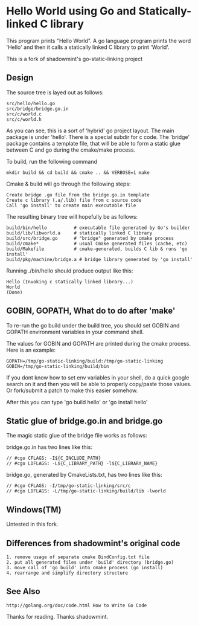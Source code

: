 # Hello World using Go and Statically-linked C library

This program prints "Hello World". A go language program prints the word 
'Hello' and then it calls a statically linked C library to print 
'World'.

This is a fork of shadowmint's go-static-linking project

## Design

The source tree is layed out as follows:

    src/hello/hello.go
    src/bridge/bridge.go.in
    src/c/world.c
    src/c/world.h

As you can see, this is a sort of 'hybrid' go project layout. The main 
package is under 'hello'. There is a special subdir for c code. The 
'bridge' package contains a template file, that will be able to form
a static glue between C and go during the cmake/make process.

To build, run the following command
   
    mkdir build && cd build && cmake .. && VERBOSE=1 make

Cmake & build will go through the following steps:

    Create bridge .go file from the bridge.go.in template
    Create c library (.a/.lib) file from c source code
    Call 'go install' to create main executable file

The resulting binary tree will hopefully be as follows:

    build/bin/hello          # executable file generated by Go's builder
    build/lib/libworld.a     # statically linked C library
    build/src/bridge.go      # "bridge" generated by cmake process
    build/cmake*             # usual Cmake generated files (cache, etc)
    build/Makefile           # cmake-generated, builds C lib & runs 'go install'
    build/pkg/machine/bridge.a # bridge library generated by 'go install'

Running ./bin/hello should produce output like this:

    Hello (Invoking c statically linked library...)
    World
    (Done)

## GOBIN, GOPATH, What do to do after 'make'

To re-run the go build under the build tree, you should set GOBIN and GOPATH
environment variables in your command shell. 

The values for GOBIN and GOPATH are printed during the cmake process. Here
is an example:

    GOPATH=/tmp/go-static-linking/build:/tmp/go-static-linking
    GOBIN=/tmp/go-static-linking/build/bin

If you dont know how to set env variables in your shell, do a quick google
search on it and then you will be able to properly copy/paste those values.
Or fork/submit a patch to make this easier somehow.

After this you can type 'go build hello' or 'go install hello'

## Static glue of bridge.go.in and bridge.go

The magic static glue of the bridge file works as follows:

bridge.go.in has two lines like this:

    // #cgo CFLAGS: -I${C_INCLUDE_PATH}
    // #cgo LDFLAGS: -L${C_LIBRARY_PATH} -l${C_LIBRARY_NAME}

bridge.go, generated by CmakeLists.txt, has two lines like this:

    // #cgo CFLAGS: -I/tmp/go-static-linking/src/c
    // #cgo LDFLAGS: -L/tmp/go-static-linking/build/lib -lworld

## Windows(TM)

Untested in this fork.

## Differences from shadowmint's original code

    1. remove usage of separate cmake BindConfig.txt file
    2. put all generated files under 'build' directory (bridge.go)
    3. move call of 'go build' into cmake process (go install)
    4. rearrange and simplify directory structure

## See Also

    http://golang.org/doc/code.html How to Write Go Code

Thanks for reading. Thanks shadowmint.
